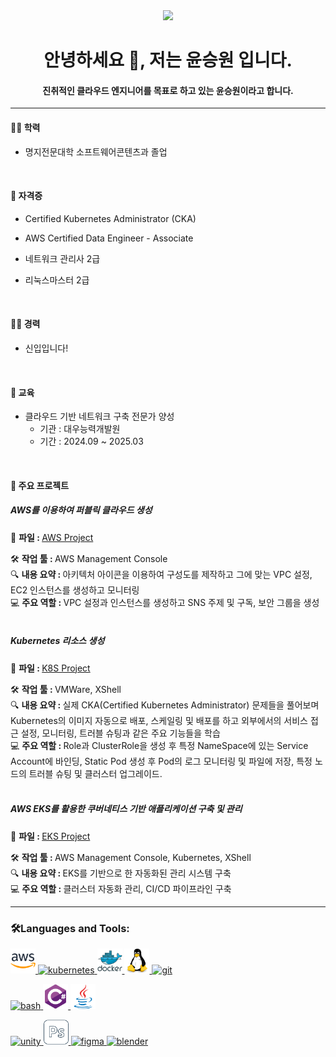 <div align="center">
  <img src="https://capsule-render.vercel.app/api?type=waving&height=300&color=gradient&text=Seungwon's%20github&fontAlign=50&fontAlignY=40" />
</div>

<h1 align="center">안녕하세요 👋, 저는 윤승원 입니다.</h1>
<h4 align="center">진취적인 클라우드 엔지니어를 목표로 하고 있는 윤승원이라고 합니다.</h3>

---

<h4>👨‍🎓 학력</h4>

- 명지전문대학 소프트웨어콘텐츠과 졸업
<br>

<h4>📝 자격증</h4> 

- Certified Kubernetes Administrator (CKA)

- AWS Certified Data Engineer - Associate

- 네트워크 관리사 2급

- 리눅스마스터 2급
<br>

<h4>👨‍💼 경력</h4>

- 신입입니다!
<br>

<h4>📖 교육</h4>

- 클라우드 기반 네트워크 구축 전문가 양성
  - 기관 : 대우능력개발원
  - 기간 : 2024.09 ~ 2025.03
<br>

<h4>📃 주요 프로젝트</h4>

<h5>AWS를 이용하여 퍼블릭 클라우드 생성</h5>
📁 <b> 파일 : </b> <a href="https://github.com/win2SW/Project/blob/05c07cfc2ce6cfc883a26012656f5d162546eb22/Project_AWS_%EC%9C%A4%EC%8A%B9%EC%9B%90.pdf">AWS Project</a><br>

🛠️ <b> 작업 툴 : </b> AWS Management Console<br>
🔍 <b> 내용 요약 : </b> 아키텍처 아이콘을 이용하여 구성도를 제작하고 그에 맞는 VPC 설정, EC2 인스턴스를 생성하고 모니터링<br>
💻 <b> 주요 역할 : </b> VPC 설정과 인스턴스를 생성하고 SNS 주제 및 구독, 보안 그룹을 생성
<br><br>

<h5>Kubernetes 리소스 생성</h5>
📁 <b> 파일 : </b> <a href="https://github.com/win2SW/Project/blob/05c07cfc2ce6cfc883a26012656f5d162546eb22/Project_K8S_%EC%9C%A4%EC%8A%B9%EC%9B%90.pdf">K8S Project</a><br>

🛠️ <b> 작업 툴 : </b> VMWare, XShell<br>
🔍 <b> 내용 요약 : </b> 실제 CKA(Certified Kubernetes Administrator) 문제들을 풀어보며 Kubernetes의 이미지 자동으로 배포, 스케일링 및 배포를 하고 외부에서의 서비스 접근 설정, 모니터링, 트러블 슈팅과 같은 주요 기능들을 학습<br>
💻 <b> 주요 역할 : </b> Role과 ClusterRole을 생성 후 특정 NameSpace에 있는 Service Account에 바인딩, Static Pod 생성 후 Pod의 로그 모니터링 및 파일에 저장, 특정 노드의 트러블 슈팅 및 클러스터 업그레이드.
<br><br>

<h5>AWS EKS를 활용한 쿠버네티스 기반 애플리케이션 구축 및 관리</h5>
📁 <b> 파일 : </b> <a href="https://github.com/win2SW/Project/blob/05c07cfc2ce6cfc883a26012656f5d162546eb22/Project_EKS_%EC%9C%A4%EC%8A%B9%EC%9B%90.pdf">EKS Project</a><br>

🛠️ <b> 작업 툴 : </b> AWS Management Console, Kubernetes, XShell<br>
🔍 <b> 내용 요약 : </b> EKS를 기반으로 한 자동화된 관리 시스템 구축<br>
💻 <b> 주요 역할 : </b> 클러스터 자동화 관리, CI/CD 파이프라인 구축<br>

---

<h3 align="left">🛠️Languages and Tools:</h3>
<p align="left"> <a href="https://aws.amazon.com" target="_blank" rel="noreferrer"> <img src="https://raw.githubusercontent.com/devicons/devicon/master/icons/amazonwebservices/amazonwebservices-original-wordmark.svg" alt="aws" width="40" height="40"/> </a> <a href="https://kubernetes.io" target="_blank" rel="noreferrer"> <img src="https://www.vectorlogo.zone/logos/kubernetes/kubernetes-icon.svg" alt="kubernetes" width="40" height="40"/> </a> <a href="https://www.docker.com/" target="_blank" rel="noreferrer"> <img src="https://raw.githubusercontent.com/devicons/devicon/master/icons/docker/docker-original-wordmark.svg" alt="docker" width="40" height="40"/> </a> <a href="https://www.linux.org/" target="_blank" rel="noreferrer"> <img src="https://raw.githubusercontent.com/devicons/devicon/master/icons/linux/linux-original.svg" alt="linux" width="40" height="40"/> </a> <a href="https://git-scm.com/" target="_blank" rel="noreferrer"> <img src="https://www.vectorlogo.zone/logos/git-scm/git-scm-icon.svg" alt="git" width="40" height="40"/> </a>

<a href="https://www.gnu.org/software/bash/" target="_blank" rel="noreferrer"> <img src="https://www.vectorlogo.zone/logos/gnu_bash/gnu_bash-icon.svg" alt="bash" width="40" height="40"/> </a> <a href="https://www.w3schools.com/cs/" target="_blank" rel="noreferrer"> <img src="https://raw.githubusercontent.com/devicons/devicon/master/icons/csharp/csharp-original.svg" alt="csharp" width="40" height="40"/> </a> <a href="https://www.java.com" target="_blank" rel="noreferrer"> <img src="https://raw.githubusercontent.com/devicons/devicon/master/icons/java/java-original.svg" alt="java" width="40" height="40"/> </a>

<a href="https://unity.com/" target="_blank" rel="noreferrer"> <img src="https://www.vectorlogo.zone/logos/unity3d/unity3d-icon.svg" alt="unity" width="40" height="40"/> </a> <a href="https://www.photoshop.com/en" target="_blank" rel="noreferrer"> <img src="https://raw.githubusercontent.com/devicons/devicon/master/icons/photoshop/photoshop-line.svg" alt="photoshop" width="40" height="40"/> </a> <a href="https://www.figma.com/" target="_blank" rel="noreferrer"> <img src="https://www.vectorlogo.zone/logos/figma/figma-icon.svg" alt="figma" width="40" height="40"/> </a> <a href="https://www.blender.org/" target="_blank" rel="noreferrer"> <img src="https://download.blender.org/branding/community/blender_community_badge_white.svg" alt="blender" width="40" height="40"/> </a> 
